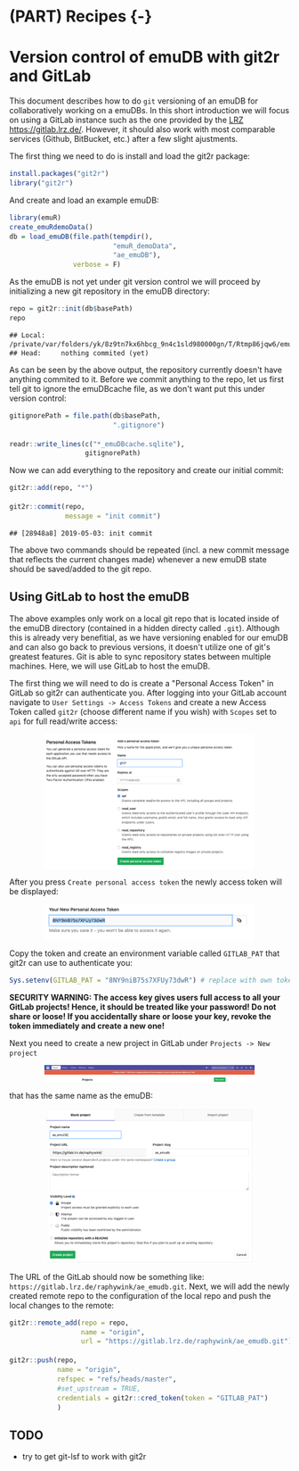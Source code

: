 # (PART) Recipes {-}

# Version control of emuDB with git2r and GitLab



This document describes how to do `git` versioning of an emuDB for collaboratively working on a emuDBs. In this short introduction we will focus on using a GitLab instance such as the one provided by the [LRZ](https://www.lrz.de/) https://gitlab.lrz.de/. However, it should also work with most comparable services (Github, BitBucket, etc.) after a few slight ajustments.

The first thing we need to do is install and load the git2r package:


```r
install.packages("git2r")
library("git2r")
```
<!-- load lib -->


And create and load an example emuDB:


```r
library(emuR)
create_emuRdemoData()
db = load_emuDB(file.path(tempdir(), 
                          "emuR_demoData", 
                          "ae_emuDB"),
                verbose = F)
```

As the emuDB is not yet under git version control we will proceed by initializing a new git repository in the emuDB directory:


```r
repo = git2r::init(db$basePath)
repo
```

```
## Local:    /private/var/folders/yk/8z9tn7kx6hbcg_9n4c1sld980000gn/T/Rtmp86jqw6/emuR_demoData/ae_emuDB
## Head:     nothing commited (yet)
```
As can be seen by the above output, the repository currently doesn't have anything commited to it. Before we commit anything to the repo, let us first tell git to ignore the emuDBcache file, as we don't want put this under version control:


```r
gitignorePath = file.path(db$basePath, 
                          ".gitignore")

readr::write_lines(c("*_emuDBcache.sqlite"), 
                   gitignorePath)
```

Now we can add everything to the repository and create our initial commit:


```r
git2r::add(repo, "*")

git2r::commit(repo, 
              message = "init commit")
```

```
## [28948a8] 2019-05-03: init commit
```

The above two commands should be repeated (incl. a new commit message that reflects the current changes made) whenever a new emuDB state should be saved/added to the git repo.

## Using GitLab to host the emuDB

The above examples only work on a local git repo that is located inside of the emuDB directory (contained in a hidden directy called `.git`). Although this is already very benefitial, as we have versioning enabled for our emuDB and can also go back to previous versions, it doesn't utilize one of git's greatest features. Git is able to sync repository states between multiple machines. Here, we will use GitLab to host the emuDB. 

The first thing we will need to do is create a "Personal Access Token" in GitLab so git2r can authenticate you. After logging into your GitLab account navigate to `User Settings -> Access Tokens` and create a new Access Token called `git2r` (choose different name if you wish) with `Scopes` set to `api` for full read/write access:


<img src="pics/GitLab-AccesToken1.png" width="75%" style="display: block; margin: auto;" />

After you press `Create personal access token` the newly access token will be displayed:

<img src="pics/GitLab-AccesToken2.png" width="75%" style="display: block; margin: auto;" />

Copy the token and create an environment variable called `GITLAB_PAT` that git2r can use to authenticate you:


```r
Sys.setenv(GITLAB_PAT = "8NY9niB75s7XFUy73dwR") # replace with own token
```

**SECURITY WARNING: The access key gives users full access to all your GitLab projects! Hence, it should be treated like your password! Do not share or loose! If you accidentally share or loose your key, revoke the token immediately and create a new one!**

Next you need to create a new project in GitLab under `Projects -> New project`

<img src="pics/GitLab-newProject1.png" width="75%" style="display: block; margin: auto;" />

that has the same name as the emuDB:

<img src="pics/GitLab-newProject2.png" width="75%" style="display: block; margin: auto;" />

The URL of the GitLab should now be something like: `https://gitlab.lrz.de/raphywink/ae_emudb.git`. Next, we will add the newly created remote repo to the configuration of the local repo and push the local changes to the remote:


```r
git2r::remote_add(repo = repo, 
                  name = "origin",
                  url = "https://gitlab.lrz.de/raphywink/ae_emudb.git")

git2r::push(repo, 
            name = "origin",
            refspec = "refs/heads/master",
            #set_upstream = TRUE,
            credentials = git2r::cred_token(token = "GITLAB_PAT")
            )
```

## TODO

- try to get git-lsf to work with git2r
